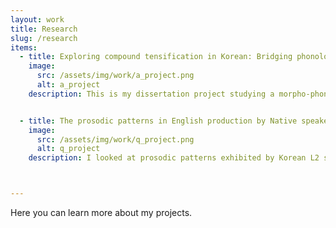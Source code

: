 ```yaml
---
layout: work
title: Research
slug: /research
items:
  - title: Exploring compound tensification in Korean: Bridging phonology, phonetics, and morphology
    image:
      src: /assets/img/work/a_project.png
      alt: a_project
    description: This is my dissertation project studying a morpho-phonological process in Korean called  'sai-sios', or compound tensification. This process causes a plain obstruent in the initial position of the second noun in a noun + noun compound to become tense. Compound tensification is interesting since it's not fully predictable when it will occur and what happens to the pronunciations when it does. While previous studies have looked at possible contributing factors, like frequency and the word origins, using mainly dictionaries and survey responses, I look at actual pronunciations with data from a corpus and a production experiment. I'm asking questions like, how is compound tensification manifested in actual speech? And, as described in the traditional literature, can we say there is a categorical distinction between tense stops derived from compound tensification and underlying plain tense stops? So far, I have results from the corpus study, which show that morphological context, whether the stops are in simplex nouns or compounds, makes a difference in the phonetic realizations in the direction that the contrast between plain and tense stops seems to be neutralized in compounds. But because of the sparsity issue in the corpus data, I’m currently investigating this further in a more controlled production experiment to see if we observe a similar pattern or something different. What I’m also interested in looking at are variations across speakers and lexical items, so that I can better understand what parts of the phonetic patterns arise from speaker-individual tendencies and lexicalization and how they are tied to the phonological grammar.


  - title: The prosodic patterns in English production by Native speakers and Korean speakers of English
    image:
      src: /assets/img/work/q_project.png
      alt: q_project
    description: I looked at prosodic patterns exhibited by Korean L2 speakers of English compared to those of native speakers. Since English and Korean are prosodically distinct languages, I expected unique patterns to arise for Korean L2 speakers, mainly due to L1 interference. Specifically, I hypothesized that the difference would stem from phrase edges being more prominent in Korean. This hypothesis is supported by the result that shows that L2 speakers are more consistently affected by boundary effects. It further shows that specific prosodic characteristics of L1 shape the realization of L2 speech, which helps us understand why L2 speech sounds distinct from L1 systematically.



---
```

Here you can learn more about my projects.
<br />
<br />
